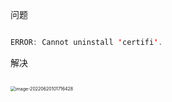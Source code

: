问题

```java

ERROR: Cannot uninstall 'certifi'.
```

解决

```java
```

<img src="/Users/jason/Library/Application Support/typora-user-images/image-20220620101716428.png" alt="image-20220620101716428" style="zoom:50%;" />
